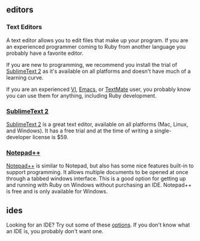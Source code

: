 ## editors
### Text Editors

A text editor allows you to edit files that make up your program.  If you are an
experienced programmer coming to Ruby from another language you probably have a
favorite editor.

If you are new to programming, we recommend you install the trial of
[SublimeText 2](http://www.sublimetext.com/2) as it's available on all
platforms and doesn't have much of a learning curve.

If you are an experienced [VI](http://www.vim.org/),
[Emacs](http://www.gnu.org/software/emacs/), or
[TextMate](http://macromates.com/) user, you probably know you can use them for
anything, including Ruby development.

### [SublimeText 2](http://www.sublimetext.com/2)
[SublimeText 2](http://www.sublimetext.com/2) is a great text editor, available
on all platforms (Mac, Linux, and Windows). It has a free trial and at the time
of writing a single-developer license is $59.

### [Notepad++](http://notepad-plus-plus.org/)
[Notepad++](http://notepad-plus-plus.org/) is similar to Notepad, but also has
some nice features built-in to support programming.  It allows multiple
documents to be opened at once through a tabbed windows interface. This is a
good option for getting up and running with Ruby on Windows without purchasing
an IDE.  Notepad++ is free and is only available for Windows.

## ides

Looking for an IDE? Try out some of these [options](/editors/ides). If you don't
know what an IDE is, you probably don't want one.

